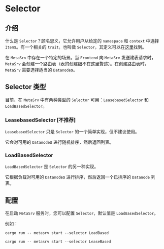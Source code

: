 # Selector

## 介绍

什么是 `Selector`？顾名思义，它允许用户从给定的 `namespace` 和 `context` 中选择 `Item`s。有一个相关的 `trait`，也叫做 `Selector`，其定义可以在[这里][0]找到。

[0]: https://github.com/GreptimeTeam/greptimedb/blob/develop/src/meta-srv/src/selector.rs

在 `MetaSrv` 中存在一个特定的场景。当 `Frontend` 向 `MetaSrv` 发送建表请求时，`MetaSrv` 会创建一个路由表（表的创建细不在这里赘述）。在创建路由表时，`MetaSrv` 需要选择适当的 `Datanode`s。

## Selector 类型

目前，在 `MetaSrv` 中有两种类型的 `Selector` 可用：`LeasebasedSelector` 和 `LoadBasedSelector`。

### LeasebasedSelector [不推荐]

`LeasebasedSelector` 只是 `Selector` 的一个简单实现，但不建议使用。

它会对可用的 `Datanode`s 进行随机排序，然后返回列表。

### LoadBasedSelector

`LoadBasedSelector` 是 `Selector` 的另一种实现。

它根据负载对可用的 `Datanode`s 进行排序，然后返回一个已排序的 `Datanode` 列表。

## 配置

在启动 `MetaSrv` 服务时，您可以配置 `Selector`，默认值是 `LoadBasedSelector`。

例如：

```shell
cargo run -- metasrv start --selector LoadBased
```

```shell
cargo run -- metasrv start --selector LeaseBased
```
